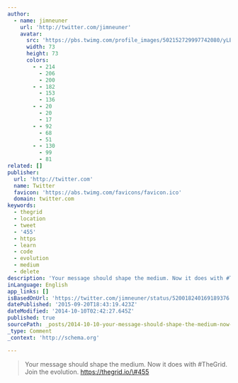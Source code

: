 ```yaml
---
author:
  - name: jimneuner
    url: 'http://twitter.com/jimneuner'
    avatar:
      src: 'https://pbs.twimg.com/profile_images/502152729997742080/yLBS5hiJ_bigger.jpeg'
      width: 73
      height: 73
      colors:
        - - 214
          - 206
          - 200
        - - 182
          - 153
          - 136
        - - 20
          - 20
          - 17
        - - 92
          - 68
          - 51
        - - 130
          - 99
          - 81
related: []
publisher:
  url: 'http://twitter.com'
  name: Twitter
  favicon: 'https://abs.twimg.com/favicons/favicon.ico'
  domain: twitter.com
keywords:
  - thegrid
  - location
  - tweet
  - '455'
  - https
  - learn
  - code
  - evolution
  - medium
  - delete
description: 'Your message should shape the medium. Now it does with #TheGrid. Join the evolution. https://thegrid.io/#455'
inLanguage: English
app_links: []
isBasedOnUrl: 'https://twitter.com/jimneuner/status/520018240169189376'
datePublished: '2015-09-20T18:43:19.423Z'
dateModified: '2014-10-10T02:42:27.645Z'
published: true
sourcePath: _posts/2014-10-10-your-message-should-shape-the-medium-now-it-does-with-theg.md
_type: Comment
_context: 'http://schema.org'

---
```

> Your message should shape the medium. Now it does with \#TheGrid. Join the evolution. https://thegrid.io/\#455